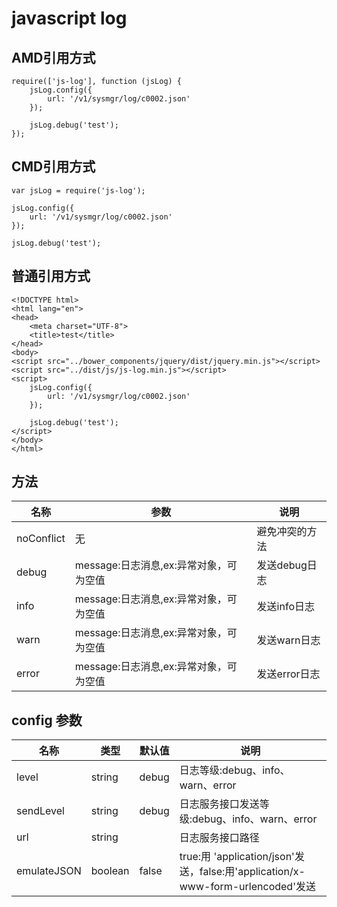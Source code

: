 # javascript log

## AMD引用方式

```
require(['js-log'], function (jsLog) {
    jsLog.config({
        url: '/v1/sysmgr/log/c0002.json'
    });

    jsLog.debug('test');
});
```

## CMD引用方式

```
var jsLog = require('js-log');

jsLog.config({
    url: '/v1/sysmgr/log/c0002.json'
});

jsLog.debug('test');
```

## 普通引用方式

```
<!DOCTYPE html>
<html lang="en">
<head>
    <meta charset="UTF-8">
    <title>test</title>
</head>
<body>
<script src="../bower_components/jquery/dist/jquery.min.js"></script>
<script src="../dist/js/js-log.min.js"></script>
<script>
    jsLog.config({
        url: '/v1/sysmgr/log/c0002.json'
    });

    jsLog.debug('test');
</script>
</body>
</html>
```

## 方法
名称|参数|说明
---|---|---
noConflict|无|避免冲突的方法
debug|message:日志消息,ex:异常对象，可为空值|发送debug日志
info|message:日志消息,ex:异常对象，可为空值|发送info日志
warn|message:日志消息,ex:异常对象，可为空值|发送warn日志
error|message:日志消息,ex:异常对象，可为空值|发送error日志

## config 参数

名称|类型|默认值|说明
---|---|---|---
level|string|debug|日志等级:debug、info、warn、error
sendLevel|string|debug|日志服务接口发送等级:debug、info、warn、error
url|string||日志服务接口路径
emulateJSON|boolean|false|true:用 'application/json'发送，false:用'application/x-www-form-urlencoded'发送